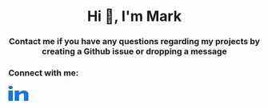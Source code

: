 <h1 align="center">Hi 👋, I'm Mark</h1>
<h3 align="center">Contact me if you have any questions regarding my projects by creating a Github issue or dropping a message</h3>

<h3 align="left">Connect with me:</h3>
<p align="left">
<a href="https://linkedin.com/in/markotting" target="blank"><img align="center" src="https://raw.githubusercontent.com/b0tting/b0tting/main/images/linked-in-alt.svg" data-src="Icon from https://raw.githubusercontent.com/rahuldkjain/github-profile-readme-generator - thanks for that!" height="30" width="40" /></a>
</p>
